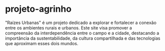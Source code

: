 # projeto-agrinho
"Raízes Urbanas" é um projeto dedicado a explorar e fortalecer a conexão entre os ambientes rurais e urbanos. Este site visa promover a compreensão da interdependência entre o campo e a cidade, destacando a importância da sustentabilidade, da cultura compartilhada e das tecnologias que aproximam esses dois mundos.
